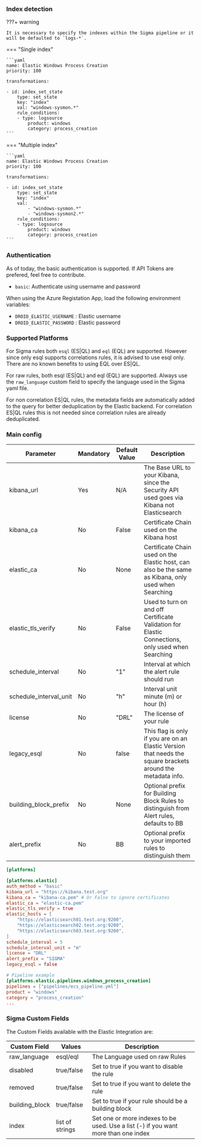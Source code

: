 ### Index detection

???+ warning

    It is necessary to specify the indexes within the Sigma pipeline or it will be defaulted to `logs-*`.

=== "Single index"

    ```yaml
    name: Elastic Windows Process Creation
    priority: 100

    transformations:

    - id: index_set_state
        type: set_state
        key: "index"
        val: "windows-sysmon.*"
        rule_conditions:
        - type: logsource
            product: windows
            category: process_creation
    ```

=== "Multiple index"

    ```yaml
    name: Elastic Windows Process Creation
    priority: 100

    transformations:

    - id: index_set_state
        type: set_state
        key: "index"
        val:
            - "windows-sysmon.*"
            - "windows-sysmon2.*"
        rule_conditions:
        - type: logsource
            product: windows
            category: process_creation
    ```

### Authentication

As of today, the basic authentication is supported. If API Tokens are prefered, feel free to contribute.

- `basic`: Authenticate using username and password

When using the Azure Registation App, load the following environment variables:

- `DROID_ELASTIC_USERNAME` : Elastic username
- `DROID_ELASTIC_PASSWORD` : Elastic password

### Supported Platforms

For Sigma rules both `esql` (ES|QL) and `eql` (EQL) are supported. However since only esql supports correlations rules, it is advised to use esql only. There are no known benefits to using EQL over ES|QL.

For raw rules, both esql (ES|QL) and eql (EQL) are supported. Always use the `raw_language` custom field to specify the language used in the Sigma yaml file.

For non correlation ES|QL rules, the metadata fields are automatically added to the query for better deduplication by the Elastic backend. For correlation ES|QL rules this is not needed since correlation rules are already deduplicated.

### Main config

| Parameter              | Mandatory | Default Value | Description                                                                                                 |
| ---------------------- | --------- | ------------- | ----------------------------------------------------------------------------------------------------------- |
| kibana_url             | Yes       | N/A           | The Base URL to your Kibana, since the Security API used goes via Kibana not Elasticsearch                  |
| kibana_ca              | No        | False         | Certificate Chain used on the Kibana host                                                                   |
| elastic_ca             | No        | None          | Certificate Chain used on the Elastic host, can also be the same as Kibana, only used when Searching        |
| elastic_tls_verify     | No        | False         | Used to turn on and off Certificate Validation for Elastic Connections, only used when Searching            |
| schedule_interval      | No        | "1"           | Interval at which the alert rule should run                                                                 |
| schedule_interval_unit | No        | "h"           | Interval unit minute (m) or hour (h)                                                                        |
| license                | No        | "DRL"         | The license of your rule                                                                                    |
| legacy_esql            | No        | false         | This flag is only if you are on an Elastic Version that needs the square brackets around the metadata info. |
| building_block_prefix  | No        | None          | Optional prefix for Building Block Rules to distinguish from Alert rules, defaults to BB                    |
| alert_prefix           | No        | BB            | Optional prefix to your imported rules to distinguish them                                                  |


```toml
[platforms]

[platforms.elastic]
auth_method = "basic"
kibana_url = "https://kibana.test.org"
kibana_ca = "kibana-ca.pem" # Or False to ignore certificates
elastic_ca = "elastic-ca.pem"
elastic_tls_verify = true
elastic_hosts = [
    "https://elasticsearch01.test.org:9200",
    "https://elasticsearch02.test.org:9200",
    "https://elasticsearch03.test.org:9200",
]
schedule_interval = 5
schedule_interval_unit = "m"
license = "DRL"
alert_prefix = "SIGMA"
legacy_esql = false

# Pipeline example
[platforms.elastic.pipelines.windows_process_creation]
pipelines = ["pipelines/ecs_pipeline.yml"]
product = "windows"
category = "process_creation"
...
```

### Sigma Custom Fields

The Custom Fields available with the Elastic Integration are:

| Custom Field   | Values          | Description                                                                        |
| -------------- | --------------- | ---------------------------------------------------------------------------------- |
| raw_language   | esql/eql        | The Language used on raw Rules                                                     |
| disabled       | true/false      | Set to true if you want to disable the rule                                        |
| removed        | true/false      | Set to true if you want to delete the rule                                         |
| building_block | true/false      | Set to true if your rule should be a building block                                |
| index          | list of strings | Set one or more indexes to be used. Use a list (-) if you want more than one index |


